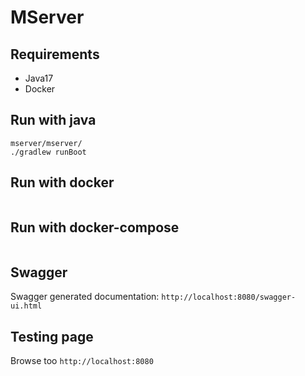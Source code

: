 # MServer

## Requirements
- Java17
- Docker

## Run with java
```
mserver/mserver/
./gradlew runBoot
```

## Run with docker
```
```

## Run with docker-compose
```
```

## Swagger
Swagger generated documentation:
`http://localhost:8080/swagger-ui.html`

## Testing page
Browse too `http://localhost:8080`